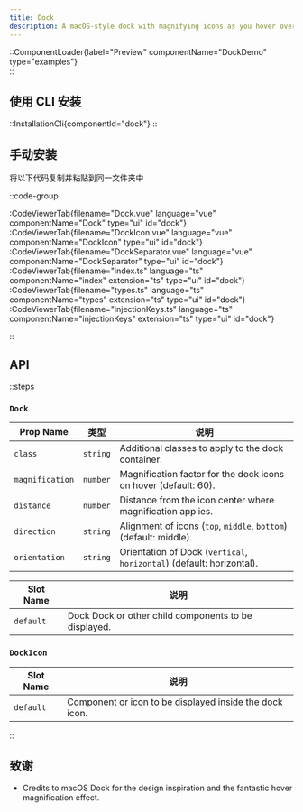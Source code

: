 ```yaml
---
title: Dock
description: A macOS-style dock with magnifying icons as you hover over them.
---
```


::ComponentLoader{label="Preview" componentName="DockDemo" type="examples"}  
::

## 使用 CLI 安装

::InstallationCli{componentId="dock"}
::

## 手动安装

将以下代码复制并粘贴到同一文件夹中

::code-group

:CodeViewerTab{filename="Dock.vue" language="vue" componentName="Dock" type="ui" id="dock"}
:CodeViewerTab{filename="DockIcon.vue" language="vue" componentName="DockIcon" type="ui" id="dock"}
:CodeViewerTab{filename="DockSeparator.vue" language="vue" componentName="DockSeparator" type="ui" id="dock"}
:CodeViewerTab{filename="index.ts" language="ts" componentName="index" extension="ts" type="ui" id="dock"}
:CodeViewerTab{filename="types.ts" language="ts" componentName="types" extension="ts" type="ui" id="dock"}  
:CodeViewerTab{filename="injectionKeys.ts" language="ts" componentName="injectionKeys" extension="ts" type="ui" id="dock"}

::

## API

::steps

### `Dock`

| Prop Name       | 类型     | 说明                                                                  |
| --------------- | -------- | --------------------------------------------------------------------- |
| `class`         | `string` | Additional classes to apply to the dock container.                    |
| `magnification` | `number` | Magnification factor for the dock icons on hover (default: 60).       |
| `distance`      | `number` | Distance from the icon center where magnification applies.            |
| `direction`     | `string` | Alignment of icons (`top`, `middle`, `bottom`) (default: middle).     |
| `orientation`   | `string` | Orientation of Dock (`vertical`, `horizontal`) (default: horizontal). |

| Slot Name | 说明                                                 |
| --------- | ---------------------------------------------------- |
| `default` | Dock Dock or other child components to be displayed. |

### `DockIcon`

| Slot Name | 说明                                                    |
| --------- | ------------------------------------------------------- |
| `default` | Component or icon to be displayed inside the dock icon. |

::

## 致谢

- Credits to macOS Dock for the design inspiration and the fantastic hover magnification effect.
